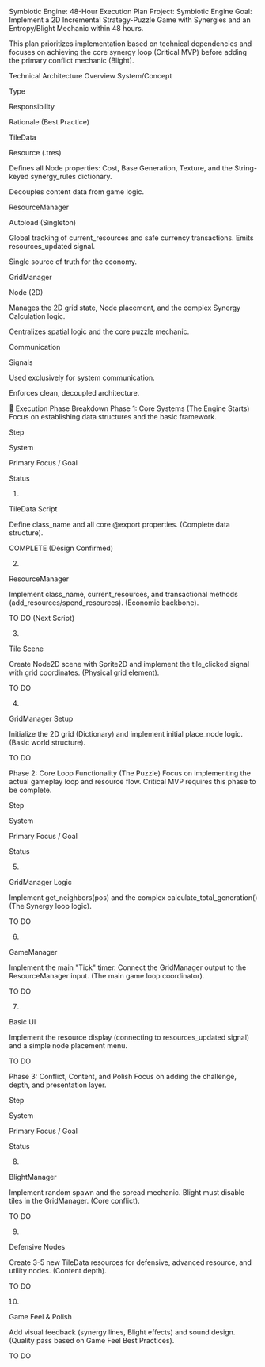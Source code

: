 Symbiotic Engine: 48-Hour Execution Plan
Project: Symbiotic Engine
Goal: Implement a 2D Incremental Strategy-Puzzle Game with Synergies and an Entropy/Blight Mechanic within 48 hours.

This plan prioritizes implementation based on technical dependencies and focuses on achieving the core synergy loop (Critical MVP) before adding the primary conflict mechanic (Blight).

Technical Architecture Overview
System/Concept

Type

Responsibility

Rationale (Best Practice)

TileData

Resource (.tres)

Defines all Node properties: Cost, Base Generation, Texture, and the String-keyed synergy_rules dictionary.

Decouples content data from game logic.

ResourceManager

Autoload (Singleton)

Global tracking of current_resources and safe currency transactions. Emits resources_updated signal.

Single source of truth for the economy.

GridManager

Node (2D)

Manages the 2D grid state, Node placement, and the complex Synergy Calculation logic.

Centralizes spatial logic and the core puzzle mechanic.

Communication

Signals

Used exclusively for system communication.

Enforces clean, decoupled architecture.

🚀 Execution Phase Breakdown
Phase 1: Core Systems (The Engine Starts)
Focus on establishing data structures and the basic framework.

Step

System

Primary Focus / Goal

Status

1.

TileData Script

Define class_name and all core @export properties. (Complete data structure).

COMPLETE (Design Confirmed)

2.

ResourceManager

Implement class_name, current_resources, and transactional methods (add_resources/spend_resources). (Economic backbone).

TO DO (Next Script)

3.

Tile Scene

Create Node2D scene with Sprite2D and implement the tile_clicked signal with grid coordinates. (Physical grid element).

TO DO

4.

GridManager Setup

Initialize the 2D grid (Dictionary) and implement initial place_node logic. (Basic world structure).

TO DO

Phase 2: Core Loop Functionality (The Puzzle)
Focus on implementing the actual gameplay loop and resource flow. Critical MVP requires this phase to be complete.

Step

System

Primary Focus / Goal

Status

5.

GridManager Logic

Implement get_neighbors(pos) and the complex calculate_total_generation() (The Synergy loop logic).

TO DO

6.

GameManager

Implement the main "Tick" timer. Connect the GridManager output to the ResourceManager input. (The main game loop coordinator).

TO DO

7.

Basic UI

Implement the resource display (connecting to resources_updated signal) and a simple node placement menu.

TO DO

Phase 3: Conflict, Content, and Polish
Focus on adding the challenge, depth, and presentation layer.

Step

System

Primary Focus / Goal

Status

8.

BlightManager

Implement random spawn and the spread mechanic. Blight must disable tiles in the GridManager. (Core conflict).

TO DO

9.

Defensive Nodes

Create 3-5 new TileData resources for defensive, advanced resource, and utility nodes. (Content depth).

TO DO

10.

Game Feel & Polish

Add visual feedback (synergy lines, Blight effects) and sound design. (Quality pass based on Game Feel Best Practices).

TO DO
